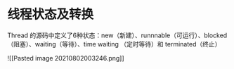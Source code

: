 
# 线程状态及转换
Thread 的源码中定义了6种状态：new（新建）、runnnable（可运行）、blocked（阻塞）、waiting（等待）、time waiting （定时等待）和 terminated（终止）

![[Pasted image 20210802003246.png]]